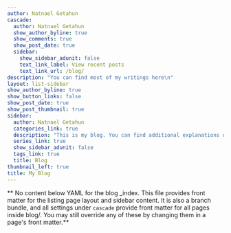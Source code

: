 ```yaml
---
author: Natnael Getahun
cascade:
  author: Natnael Getahun
  show_author_byline: true
  show_comments: true
  show_post_date: true
  sidebar:
    show_sidebar_adunit: false
    text_link_label: View recent posts
    text_link_url: /blog/
description: "You can find most of my writings here\n"
layout: list-sidebar
show_author_byline: true
show_button_links: false
show_post_date: true
show_post_thumbnail: true
sidebar:
  author: Natnael Getahun
  categories_link: true
  description: "This is my blog. You can find additional explanations on my projects, my thoughts on things I have found out about recently, and my opinions of random stuff."
  series_link: true
  show_sidebar_adunit: false
  tags_link: true
  title: Blog
thumbnail_left: true
title: My Blog
---
```


\*\* No content below YAML for the blog \_index. This file provides front matter for the listing page layout and sidebar content. It is also a branch bundle, and all settings under `cascade` provide front matter for all pages inside blog/. You may still override any of these by changing them in a page's front matter.\*\*

